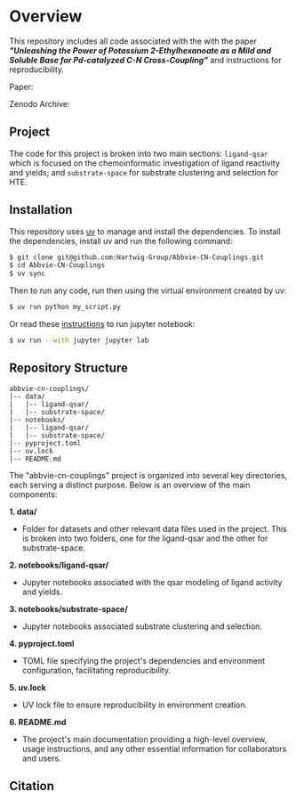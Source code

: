 # Overview 

This repository includes all code associated with the with the paper _**"Unleashing the Power of Potassium 2-Ethylhexanoate as a Mild and Soluble Base for Pd-catalyzed C-N Cross-Coupling"**_ and instructions for reproducibility.

Paper: 

Zenodo Archive: 

## Project

The code for this project is broken into two main sections: `ligand-qsar` which is focused on the chemoinformatic investigation of ligand reactivity and yields; and `substrate-space` for substrate clustering and selection for HTE.

## Installation

This repository uses [uv](https://github.com/astral-sh/uv) to manage and install the dependencies. To install the dependencies, install uv and run the following command:

```bash
$ git clone git@github.com:Hartwig-Group/Abbvie-CN-Couplings.git
$ cd Abbvie-CN-Couplings
$ uv sync
```

Then to run any code, run then using the virtual environment created by uv:

```bash
$ uv run python my_script.py
```

Or read these [instructions](https://docs.astral.sh/uv/guides/integration/jupyter/) to run jupyter notebook:

```bash
$ uv run --with jupyter jupyter lab
```

## Repository Structure

```
abbvie-cn-couplings/
|-- data/
|   |-- ligand-qsar/
|   |-- substrate-space/
|-- notebooks/
|   |-- ligand-qsar/
|   |-- substrate-space/
|-- pyproject.toml
|-- uv.lock
|-- README.md
```
The "abbvie-cn-couplings" project is organized into several key directories, each serving a distinct purpose. Below is an overview of the main components:

**1. data/**
   - Folder for datasets and other relevant data files used in the project. This is broken into two folders, one for the ligand-qsar and the other for substrate-space.
   
**2. notebooks/ligand-qsar/**
   - Jupyter notebooks associated with the qsar modeling of ligand activity and yields.
     
**3. notebooks/substrate-space/**
  - Jupyter notebooks associated substrate clustering and selection.

**4. pyproject.toml**
   - TOML file specifying the project's dependencies and environment configuration, facilitating reproducibility.

**5. uv.lock**
   - UV lock file to ensure reproducibility in environment creation.

**6. README.md**
   - The project's main documentation providing a high-level overview, usage instructions, and any other essential information for collaborators and users.

## Citation 

